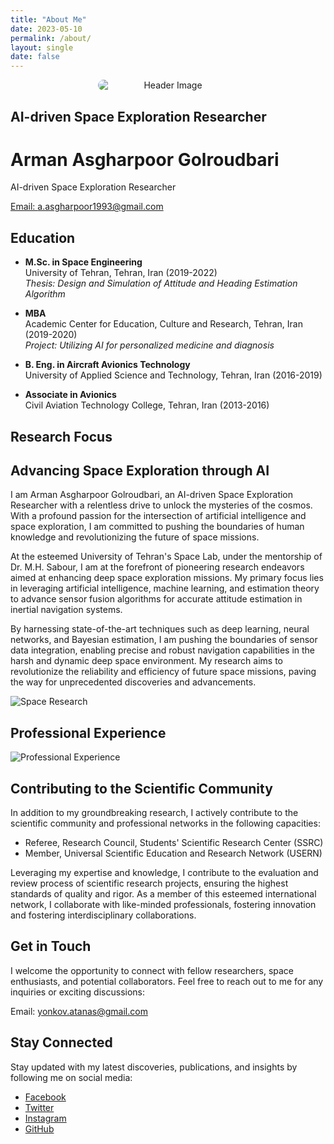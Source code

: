 ```yaml
---
title: "About Me"
date: 2023-05-10
permalink: /about/
layout: single
date: false
---
```


<div class="header-image" style="text-align: center; border-radius:15px">
    <img src="/images/bio-photo.jpeg" alt="Header Image" style="max-width: 225px; display: block; margin: 0 auto; border-radius:100px">
</div>

## AI-driven Space Exploration Researcher



<div class="profile-intro" style="text-align: left;">
    <div class="intro-text">
        <h1 class="intro-title">Arman Asgharpoor Golroudbari</h1>
        <p class="intro-description">AI-driven Space Exploration Researcher</p>
    </div>
</div>

[Email: a.asgharpoor1993@gmail.com](mailto:a.asgharpoor1993@gmail.com)

## Education

- **M.Sc. in Space Engineering**\
  University of Tehran, Tehran, Iran (2019-2022)\
  _Thesis: Design and Simulation of Attitude and Heading Estimation Algorithm_

- **MBA**\
  Academic Center for Education, Culture and Research, Tehran, Iran (2019-2020)\
  _Project: Utilizing AI for personalized medicine and diagnosis_

- **B. Eng. in Aircraft Avionics Technology**\
  University of Applied Science and Technology, Tehran, Iran (2016-2019)

- **Associate in Avionics**\
  Civil Aviation Technology College, Tehran, Iran (2013-2016)




## Research Focus

<div class="research-section">
    <div class="research-content">
        <h2 class="research-title">Advancing Space Exploration through AI</h2>
        <p class="research-description">I am Arman Asgharpoor Golroudbari, an AI-driven Space Exploration Researcher with a relentless drive to unlock the mysteries of the cosmos. With a profound passion for the intersection of artificial intelligence and space exploration, I am committed to pushing the boundaries of human knowledge and revolutionizing the future of space missions.</p>
        <p class="research-description">At the esteemed University of Tehran's Space Lab, under the mentorship of Dr. M.H. Sabour, I am at the forefront of pioneering research endeavors aimed at enhancing deep space exploration missions. My primary focus lies in leveraging artificial intelligence, machine learning, and estimation theory to advance sensor fusion algorithms for accurate attitude estimation in inertial navigation systems.</p>
        <p class="research-description">By harnessing state-of-the-art techniques such as deep learning, neural networks, and Bayesian estimation, I am pushing the boundaries of sensor data integration, enabling precise and robust navigation capabilities in the harsh and dynamic deep space environment. My research aims to revolutionize the reliability and efficiency of future space missions, paving the way for unprecedented discoveries and advancements.</p>
    </div>
    <div class="research-image">
        <img src="/images/space.png" alt="Space Research" />
    </div>
</div>

## Professional Experience

<div class="experience-section">
    <div class="experience-image">
        <img src="/images/professional-experience.jpg" alt="Professional Experience" />
    </div>
    <div class="experience-content">
        <h2 class="experience-title">Contributing to the Scientific Community</h2>
        <p class="experience-description">In addition to my groundbreaking research, I actively contribute to the scientific community and professional networks in the following capacities:</p>
        <ul class="experience-list">
            <li>Referee, Research Council, Students' Scientific Research Center (SSRC)</li>
            <li>Member, Universal Scientific Education and Research Network (USERN)</li>
        </ul>
        <p class="experience-description">Leveraging my expertise and knowledge, I contribute to the evaluation and review process of scientific research projects, ensuring the highest standards of quality and rigor. As a member of this esteemed international network, I collaborate with like-minded professionals, fostering innovation and fostering interdisciplinary collaborations.</p>

</div>

</div>

## Get in Touch

I welcome the opportunity to connect with fellow researchers, space enthusiasts, and potential collaborators. Feel free to reach out to me for any inquiries or exciting discussions:

Email: yonkov.atanas@gmail.com

## Stay Connected

Stay updated with my latest discoveries, publications, and insights by following me on social media:

- [Facebook](https://www.facebook.com/)
- [Twitter](https://twitter.com/)
- [Instagram](https://www.instagram.com/)
- [GitHub](https://github.com/yonkov)
